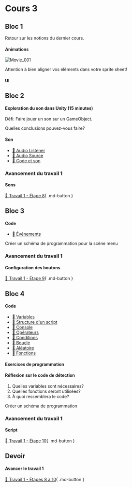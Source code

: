 # Cours 3
## Bloc 1
Retour sur les notions du dernier cours.

#### Animations
![Movie_001](https://github.com/user-attachments/assets/5bfd2199-280f-45a2-97d8-0f48a7994110)

Attention à bien aligner vos éléments dans votre sprite sheet! 

#### UI

## Bloc 2
#### Exploration du son dans Unity (15 minutes)
Défi: Faire jouer un son sur un GameObject. 

Quelles conclusions pouvez-vous faire? 

#### Son
- [📝 Audio Listener](./unity/composantes.md#audio-listener) 
- [📝 Audio Source](./unity/composantes.md#audio-source) 
- [📝 Code et son](./unity/son.md)  

### Avancement du travail 1
#### Sons
[💼 Travail 1 - Étape 8](https://tim-montmorency.com/compendium/582-401-realite-mixte/travaux/travail1.html#8-creation-de-la-scene-jeu-sons){ .md-button }     


## Bloc 3
#### Code
- [📝 Événements](./code/evenements.md)        

Créer un schéma de programmation pour la scène menu  

### Avancement du travail 1
#### Configuration des boutons
[💼 Travail 1 - Étape 9](https://tim-montmorency.com/compendium/582-401-realite-mixte/travaux/travail1.html#9-creation-de-la-scene-menu-script-consignes){ .md-button }     


## Bloc 4
#### Code
- [📝 Variables](./code/variables.md)
- [📝 Structure d'un script](./code/structure_script.md)
- [📝 Console](./code/console.md)
- [📝 Opérateurs](./code/operateur.md)
- [📝 Conditions](./code/condition.md)
- [📝 Boucle](./code/boucle.md)
- [📝 Aléatoire](./code/aleatoire.md)
- [📝 Fonctions](./code/fonctions.md)        

#### Exercices de programmation

#### Réflexion sur le code de détection
1. Quelles variables sont nécessaires?    
2. Quelles fonctions seront utilisées?    
3. À quoi ressemblera le code?    

Créer un schéma de programmation
      

### Avancement du travail 1
#### Script
[💼 Travail 1 - Étape 10](https://tim-montmorency.com/compendium/582-401-realite-mixte/travaux/travail1.html#10-creation-de-la-scene-jeu-script){ .md-button }     



## Devoir 
#### Avancer le travail 1
[💼 Travail 1 - Étapes 8 à 10](https://tim-montmorency.com/compendium/582-401-realite-mixte/travaux/travail1.html){ .md-button }   
